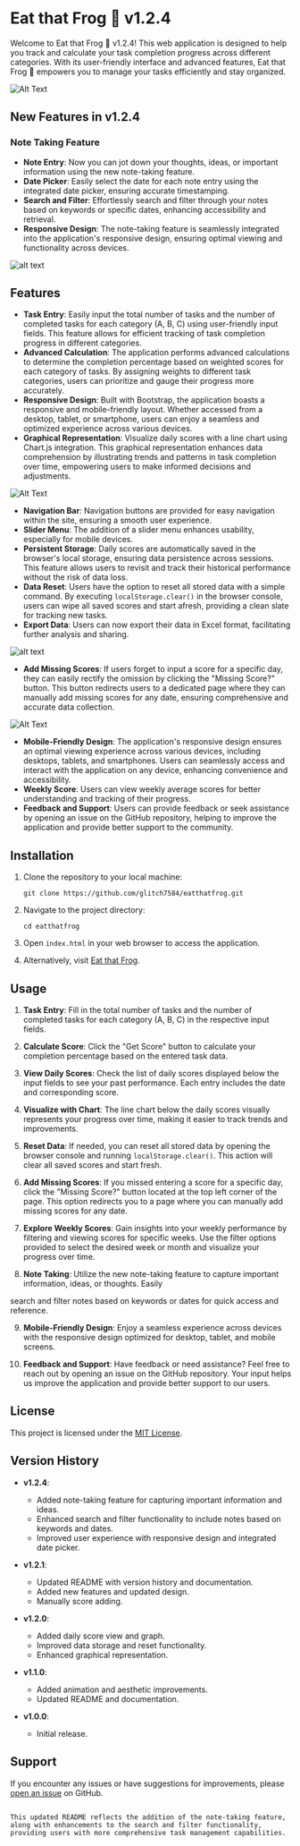 # Eat that Frog 🐸 v1.2.4

Welcome to Eat that Frog 🐸 v1.2.4! This web application is designed to help you track and calculate your task completion progress across different categories. With its user-friendly interface and advanced features, Eat that Frog 🐸 empowers you to manage your tasks efficiently and stay organized.

![Alt Text](index.PNG)

## New Features in v1.2.4

### Note Taking Feature

- **Note Entry**: Now you can jot down your thoughts, ideas, or important information using the new note-taking feature.
- **Date Picker**: Easily select the date for each note entry using the integrated date picker, ensuring accurate timestamping.
- **Search and Filter**: Effortlessly search and filter through your notes based on keywords or specific dates, enhancing accessibility and retrieval.
- **Responsive Design**: The note-taking feature is seamlessly integrated into the application's responsive design, ensuring optimal viewing and functionality across devices.

![alt text](note.png)

## Features

- **Task Entry**: Easily input the total number of tasks and the number of completed tasks for each category (A, B, C) using user-friendly input fields. This feature allows for efficient tracking of task completion progress in different categories.
- **Advanced Calculation**: The application performs advanced calculations to determine the completion percentage based on weighted scores for each category of tasks. By assigning weights to different task categories, users can prioritize and gauge their progress more accurately.
- **Responsive Design**: Built with Bootstrap, the application boasts a responsive and mobile-friendly layout. Whether accessed from a desktop, tablet, or smartphone, users can enjoy a seamless and optimized experience across various devices.
- **Graphical Representation**: Visualize daily scores with a line chart using Chart.js integration. This graphical representation enhances data comprehension by illustrating trends and patterns in task completion over time, empowering users to make informed decisions and adjustments.

![Alt Text](daily-scores.PNG)

- **Navigation Bar**: Navigation buttons are provided for easy navigation within the site, ensuring a smooth user experience.
- **Slider Menu**: The addition of a slider menu enhances usability, especially for mobile devices.
- **Persistent Storage**: Daily scores are automatically saved in the browser's local storage, ensuring data persistence across sessions. This feature allows users to revisit and track their historical performance without the risk of data loss.
- **Data Reset**: Users have the option to reset all stored data with a simple command. By executing `localStorage.clear()` in the browser console, users can wipe all saved scores and start afresh, providing a clean slate for tracking new tasks.
- **Export Data**: Users can now export their data in Excel format, facilitating further analysis and sharing.

![alt text](r_e.png)

- **Add Missing Scores**: If users forget to input a score for a specific day, they can easily rectify the omission by clicking the "Missing Score?" button. This button redirects users to a dedicated page where they can manually add missing scores for any date, ensuring comprehensive and accurate data collection.

![Alt Text](data-add.png)

- **Mobile-Friendly Design**: The application's responsive design ensures an optimal viewing experience across various devices, including desktops, tablets, and smartphones. Users can seamlessly access and interact with the application on any device, enhancing convenience and accessibility.
- **Weekly Score**: Users can view weekly average scores for better understanding and tracking of their progress.
- **Feedback and Support**: Users can provide feedback or seek assistance by opening an issue on the GitHub repository, helping to improve the application and provide better support to the community.

## Installation

1. Clone the repository to your local machine:

   ```
   git clone https://github.com/glitch7584/eatthatfrog.git
   ```

2. Navigate to the project directory:

   ```
   cd eatthatfrog
   ```

3. Open `index.html` in your web browser to access the application.

4. Alternatively, visit [Eat that Frog](https://eatthatfrog.netlify.app/).

## Usage

1. **Task Entry**: Fill in the total number of tasks and the number of completed tasks for each category (A, B, C) in the respective input fields.

2. **Calculate Score**: Click the "Get Score" button to calculate your completion percentage based on the entered task data.

3. **View Daily Scores**: Check the list of daily scores displayed below the input fields to see your past performance. Each entry includes the date and corresponding score.

4. **Visualize with Chart**: The line chart below the daily scores visually represents your progress over time, making it easier to track trends and improvements.

5. **Reset Data**: If needed, you can reset all stored data by opening the browser console and running `localStorage.clear()`. This action will clear all saved scores and start fresh.

6. **Add Missing Scores**: If you missed entering a score for a specific day, click the "Missing Score?" button located at the top left corner of the page. This option redirects you to a page where you can manually add missing scores for any date.

7. **Explore Weekly Scores**: Gain insights into your weekly performance by filtering and viewing scores for specific weeks. Use the filter options provided to select the desired week or month and visualize your progress over time.

8. **Note Taking**: Utilize the new note-taking feature to capture important information, ideas, or thoughts. Easily

search and filter notes based on keywords or dates for quick access and reference.

9. **Mobile-Friendly Design**: Enjoy a seamless experience across devices with the responsive design optimized for desktop, tablet, and mobile screens.

10. **Feedback and Support**: Have feedback or need assistance? Feel free to reach out by opening an issue on the GitHub repository. Your input helps us improve the application and provide better support to our users.

## License

This project is licensed under the [MIT License](LICENSE).

## Version History

- **v1.2.4**:

  - Added note-taking feature for capturing important information and ideas.
  - Enhanced search and filter functionality to include notes based on keywords and dates.
  - Improved user experience with responsive design and integrated date picker.

- **v1.2.1**:

  - Updated README with version history and documentation.
  - Added new features and updated design.
  - Manually score adding.

- **v1.2.0**:

  - Added daily score view and graph.
  - Improved data storage and reset functionality.
  - Enhanced graphical representation.

- **v1.1.0**:

  - Added animation and aesthetic improvements.
  - Updated README and documentation.

- **v1.0.0**:
  - Initial release.

## Support

If you encounter any issues or have suggestions for improvements, please [open an issue](https://github.com/glitch7584/eatthatfrog/issues) on GitHub.

```

This updated README reflects the addition of the note-taking feature, along with enhancements to the search and filter functionality, providing users with more comprehensive task management capabilities.
```
